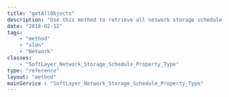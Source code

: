 ```yaml
---
title: "getAllObjects"
description: "Use this method to retrieve all network storage schedule property types. "
date: "2018-02-12"
tags:
    - "method"
    - "sldn"
    - "Network"
classes:
    - "SoftLayer_Network_Storage_Schedule_Property_Type"
type: "reference"
layout: "method"
mainService : "SoftLayer_Network_Storage_Schedule_Property_Type"
---
```

